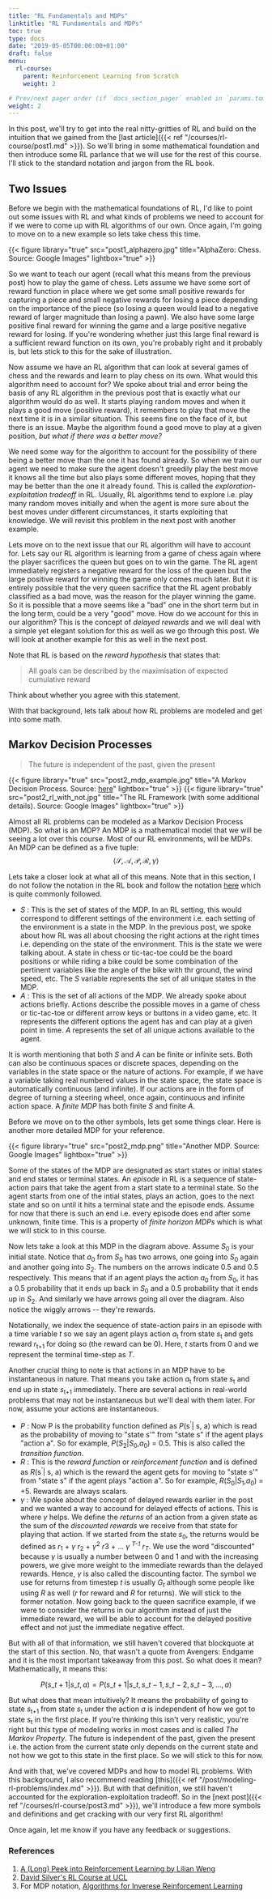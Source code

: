 ```yaml
---
title: "RL Fundamentals and MDPs"
linktitle: "RL Fundamentals and MDPs"
toc: true
type: docs
date: "2019-05-05T00:00:00+01:00"
draft: false
menu:
  rl-course:
    parent: Reinforcement Learning from Scratch
    weight: 2

# Prev/next pager order (if `docs_section_pager` enabled in `params.toml`)
weight: 2
---
```

In this post, we'll try to get into the real nitty-gritties of RL and build on the intuition that we gained from the [last article]({{< ref "/courses/rl-course/post1.md" >}}). So we'll bring in some mathematical foundation and then introduce some RL parlance that we will use for the rest of this course. I'll stick to the standard notation and jargon from the RL book.

## Two Issues

Before we begin with the mathematical foundations of RL, I'd like to point out some issues with RL and what kinds of problems we need to account for if we were to come up with RL algorithms of our own. Once again, I'm going to move on to a new example so lets take chess this time.

{{< figure library="true" src="post1_alphazero.jpg" title="AlphaZero: Chess. Source: Google Images" lightbox="true" >}}

So we want to teach our agent (recall what this means from the previous post) how to play the game of chess. Lets assume we have some sort of reward function in place where we get some small positive rewards for capturing a piece and small negative rewards for losing a piece depending on the importance of the piece (so losing a queen would lead to a negative reward of larger magnitude than losing a pawn). We also have some large positive final reward for winning the game and a large positive negative reward for losing. If you're wondering whether just this large final reward is a sufficient reward function on its own, you're probably right and it probably is, but lets stick to this for the sake of illustration.

Now assume we have an RL algorithm that can look at several games of chess and the rewards and learn to play chess on its own. What would this algorithm need to account for? We spoke about trial and error being the basis of any RL algorithm in the previous post that is exactly what our algorithm would do as well. It starts playing random moves and when it plays a good move (positive reward), it remembers to play that move the next time it is in a similar situation. This seems fine on the face of it, but there is an issue. Maybe the algorithm found a good move to play at a given position, _but what if there was a better move?_

We need some way for the algorithm to account for the possibility of there being a better move than the one it has found already. So when we train our agent we need to make sure the agent doesn't greedily play the best move it knows all the time but also plays some different moves, hoping that they may be better than the one it already found. This is called the _exploration-exploitation tradeoff_ in RL. Usually, RL algorithms tend to explore i.e. play many random moves initially and when the agent is more sure about the best moves under different circumstances, it starts exploiting that knowledge. We will revisit this problem in the next post with another example.

Lets move on to the next issue that our RL algorithm will have to account for. Lets say our RL algorithm is learning from a game of chess again where the player sacrifices the queen but goes on to win the game. The RL agent immediately registers a negative reward for the loss of the queen but the large positive reward for winning the game only comes much later. But it is entirely possible that the very queen sacrifice that the RL agent probably classified as a bad move, was the reason for the player winning the game. So it is possible that a move seems like a "bad" one in the short term but in the long term, could be a very "good" move. How do we account for this in our algorithm? This is the concept of _delayed rewards_ and we will deal with a simple yet elegant solution for this as well as we go through this post. We will look at another example for this as well in the next post.

Note that RL is based on the _reward hypothesis_ that states that:

> All goals can be described by the maximisation of expected cumulative reward

Think about whether you agree with this statement.

With that background, lets talk about how RL problems are modeled and get into some math.

## Markov Decision Processes

> The future is independent of the past, given the present

{{< figure library="true" src="post2_mdp_example.jpg" title="A Markov Decision Process. Source: [here](https://randomant.net/reinforcement-learning-concepts/)" lightbox="true" >}}
{{< figure library="true" src="post2_rl_with_not.jpg" title="The RL Framework (with some additional details). Source: Google Images" lightbox="true" >}}

Almost all RL problems can be modeled as a Markov Decision Process (MDP). So what is an MDP? An MDP is a mathematical model that we will be seeing a lot over this course. Most of our RL environments, will be MDPs. An MDP can be defined as a five tuple:
$$\langle \mathcal{S}, \mathcal{A}, \mathcal{P}, \mathcal{R}, \gamma \rangle$$ 

Lets take a closer look at what all of this means. Note that in this section, I do not follow the notation in the RL book and follow the notation [here](https://ai.stanford.edu/~ang/papers/icml00-irl.pdf) which is quite commonly followed.

* _S_ : This is the set of states of the MDP. In an RL setting, this would correspond to different settings of the environment i.e. each setting of the environment is a state in the MDP. In the previous post, we spoke about how RL was all about choosing the right actions at the right times i.e. depending on the state of the environment. This is the state we were talking about. A state in chess or tic-tac-toe could be the board positions or while riding a bike could be some combination of the pertinent variables like the angle of the bike with thr ground, the wind speed, etc. The _S_ variable represents the set of all unique states in the MDP. 
* _A_ : This is the set of all actions of the MDP. We already spoke about actions briefly. Actions describe the possible moves in a game of chess or tic-tac-toe or different arrow keys or buttons in a video game, etc. It represents the different options the agent has and can play at a given point in time. _A_ represents the set of all unique actions available to the agent.

It is worth mentioning that both _S_ and _A_ can be finite or infinite sets. Both can also be continuous spaces or discrete spaces, depending on the variables in the state space or the nature of actions. For example, if we have a variable taking real numbered values in the state space, the state space is automatically continuous (and infinite). If our actions are in the form of degree of turning a steering wheel, once again, continuous and infinite action space. A _finite MDP_ has both finite _S_ and finite _A_.

Before we move on to the other symbols, lets get some things clear. Here is another more detailed MDP for your reference.

{{< figure library="true" src="post2_mdp.png" title="Another MDP. Source: Google Images" lightbox="true" >}}

Some of the states of the MDP are designated as start states or initial states and end states or terminal states. An _episode_ in RL is a sequence of state-action pairs that take the agent from a start state to a terminal state. So the agent starts from one of the intial states, plays an action, goes to the next state and so on until it hits a terminal state and the episode ends. Assume for now that there is such an end i.e. every episode does end after some unknown, finite time. This is a property of _finite horizon MDPs_ which is what we will stick to in this course.

Now lets take a look at this MDP in the diagram above. Assume _S_<sub>0</sub> is your initial state. Notice that _a_<sub>0</sub> from _S_<sub>0</sub> has two arrows, one going into _S_<sub>0</sub> again and another going into _S_<sub>2</sub>. The numbers on the arrows indicate 0.5 and 0.5 respectively. This means that if an agent plays the action _a_<sub>0</sub> from _S_<sub>0</sub>, it has a 0.5 probability that it ends up back in _S_<sub>0</sub> and a 0.5 probability that it ends up in _S_<sub>2</sub>. And similarly we have arrows going all over the diagram. Also notice the wiggly arrows -- they're rewards.

Notationally, we index the sequence of state-action pairs in an episode with a time variable _t_ so we say an agent plays action _a_<sub>t</sub> from state _s_<sub>t</sub> and gets reward _r_<sub>t+1</sub> for doing so (the reward can be 0). Here, _t_ starts from 0 and we represent the terminal time-step as _T_.

Another crucial thing to note is that actions in an MDP have to be instantaneous in nature. That means you take action _a_<sub>t</sub> from state _s_<sub>t</sub> and end up in state _s_<sub>t+1</sub> immediately. There are several actions in real-world problems that may not be instantaneous but we'll deal with them later. For now, assume your actions are instantaneous.

* _P_ : Now P is the probability function defined as _P_(s<sup>'</sup>| s, a) which is read as the probability of moving to "state s'" from "state s" if the agent plays "action a". So for example, _P_(_S_<sub>2</sub>|_S_<sub>0</sub>,_a_<sub>0</sub>) = 0.5. This is also called the _transition function_.
* _R_ : This is the _reward function_ or _reinforcement function_ and is defined as _R_(s<sup>'</sup>| s, a) which is the reward the agent gets for moving to "state s'" from "state s" if the agent plays "action a". So for example, _R_(_S_<sub>0</sub>|_S_<sub>1</sub>,_a_<sub>0</sub>) = +5. Rewards are always scalars.
* $\gamma$ : We spoke about the concept of delayed rewards earlier in the post and we wanted a way to accound for delayed effects of actions. This is where $\gamma$ helps. We define the _returns_ of an action from a given state as the sum of the _discounted rewards_ we receive from that state for playing that action. If we started from the state _s_<sub>0</sub>, the returns would be defined as _r_<sub>1</sub> + $\gamma$ _r_<sub>2</sub> + $\gamma$<sup>2</sup> _r_</sub>3</sub> + ... $\gamma$ <sup>_T-1_</sup> _r_<sub>_T_</sub>. We use the word "discounted" because $\gamma$ is usually a number between 0 and 1 and with the increasing powers, we give more weight to the immediate rewards than the delayed rewards. Hence, $\gamma$ is also called the discounting factor. The symbol we use for returns from timestep _t_ is usually _G_<sub>_t_</sub> although some people like using _R_ as well (_r_ for reward and _R_ for returns). We will stick to the former notation. Now going back to the queen sacrifice example, if we were to consider the returns in our algorithm instead of just the immediate reward, we will be able to account for the delayed positive effect and not just the immediate negative effect.

But with all of that information, we still haven't covered that blockquote at the start of this section. No, that wasn't a quote from Avengers: Endgame and it is the most important takeaway from this post. So what does it mean? Mathematically, it means this:

$$P(s\_{t+1}|s\_t,a) = P(s\_{t+1}|s\_t,s\_{t-1},s\_{t-2},s\_{t-3},...,a)$$

But what does that mean intuitively? It means the probability of going to state _s_<sub>t+1</sub> from state _s_<sub>t</sub> under the action _a_ is independent of how we got to state _s_<sub>t</sub> in the first place. If you're thinking this isn't very realistic, you're right but this type of modeling works in most cases and is called _The Markov Property_. The future is independent of the past, given the present i.e. the action from the current state only depends on the current state and not how we got to this state in the first place. So we will stick to this for now.

And with that, we've covered MDPs and how to model RL problems. With this background, I also recommend reading [this]({{< ref "/post/modeling-rl-problems/index.md" >}}). But with that definition, we still haven't accounted for the exploration-exploitation tradeoff. So in the [next post]({{< ref "/courses/rl-course/post3.md" >}}), we'll introduce a few more symbols and definitions and get cracking with our very first RL algorithm!

Once again, let me know if you have any feedback or suggestions.

### References

1. [A (Long) Peek into Reinforcement Learning by Lilian Weng](https://lilianweng.github.io/lil-log/2018/02/19/a-long-peek-into-reinforcement-learning.html)
2. [David Silver's RL Course at UCL](http://www0.cs.ucl.ac.uk/staff/d.silver/web/Teaching.html)
3. For MDP notation, [Algorithms for Inverese Reinforcement Learning](https://ai.stanford.edu/~ang/papers/icml00-irl.pdf)

